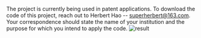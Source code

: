 The project is currently being used in patent applications. To download the code of this project, reach out to Herbert Hao  --  superherbert@163.com. Your correspondence should state the name of your institution and the purpose for which you intend to apply the code.
![result](https://github.com/user-attachments/assets/b64bc84b-1c0a-49bc-a535-5fca64b6f17e)
